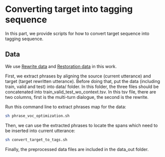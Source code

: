 # Converting target into tagging sequence
In this part, we provide scripts for how to convert target sequence into tagging sequence. 

## Data 
We use [Rewrite data](https://www.aclweb.org/anthology/P19-1003.pdf) and [Restoration data](https://www.aclweb.org/anthology/D19-1191.pdf) in this work.

First, we extract phrases by aligning the source (current utterance) and target (target rewritten utterance). Before doing that, put the data (including train, valid and test) into data/ folder. In this folder, the three files should be concatenated into train_valid_test_wo_context.tsv. In this tsv file, there are two columns, first is the multi-turn dialogue, the second is the rewrite. 

Run this command line to extract phrases map for the data:
```bash
sh phrase_voc_optimization.sh
```

Then, we can use the extracted phrases to locate the spans which need to be inserted into current utterance:
```bash
sh convert_target_to_tags.sh
```

Finally, the preprocessed data files are included in the data_out folder. 
